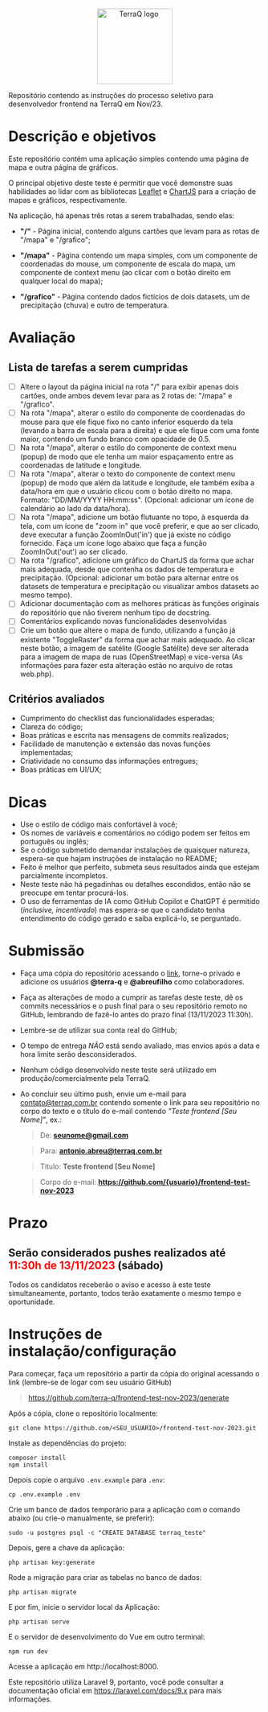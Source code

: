 <p align="center">
  <br>
  <img alt="TerraQ logo" width="150" src="https://sigma01.nyc3.digitaloceanspaces.com/terraq/assets/images/logo/logo.png"/>
  <br>
</p>
 
Repositório contendo as instruções do processo seletivo para desenvolvedor frontend na TerraQ em Nov/23.

# Descrição e objetivos

Este repositório contém uma aplicação simples contendo uma página de mapa e outra página de gráficos.

O principal objetivo deste teste é permitir que você demonstre suas habilidades ao lidar com as bibliotecas [Leaflet](https://github.com/Leaflet/Leaflet) e [ChartJS](https://www.chartjs.org/docs/latest/getting-started/) para a criação de mapas e gráficos, respectivamente.

Na aplicação, há apenas três rotas a serem trabalhadas, sendo elas:
* **"/"** - Página inicial, contendo alguns cartões que levam para as rotas de "/mapa" e "/grafico";

* **"/mapa"** - Página contendo um mapa simples, com um componente de coordenadas do mouse, um componente de escala do mapa, um componente de context menu (ao clicar com o botão direito em qualquer local do mapa);

* **"/grafico"** - Página contendo dados fictícios de dois datasets, um de precipitação (chuva) e outro de temperatura.


# Avaliação
## Lista de tarefas a serem cumpridas
- [ ] Altere o layout da página inicial na rota "/" para exibir apenas dois cartões, onde ambos devem levar para as 2 rotas de: "/mapa" e "/grafico".
- [ ] Na rota "/mapa", alterar o estilo do componente de coordenadas do mouse para que ele fique fixo no canto inferior esquerdo da tela (levando a barra de escala para a direita) e que ele fique com uma fonte maior, contendo um fundo branco com opacidade de 0.5.
- [ ] Na rota "/mapa", alterar o estilo do componente de context menu (popup) de modo que ele tenha um maior espaçamento entre as coordenadas de latitude e longitude.
- [ ] Na rota "/mapa", alterar o texto do componente de context menu (popup) de modo que além da latitude e longitude, ele também exiba a data/hora em que o usuário clicou com o botão direito no mapa. Formato: "DD/MM/YYYY HH:mm:ss". (Opcional: adicionar um ícone de calendário ao lado da data/hora).
- [ ] Na rota "/mapa", adicione um botão flutuante no topo, à esquerda da tela, com um ícone de "zoom in" que você preferir, e que ao ser clicado, deve executar a função ZoomInOut('in') que já existe no código fornecido. Faça um ícone logo abaixo que faça a função ZoomInOut('out') ao ser clicado.
- [ ] Na rota "/grafico", adicione um gráfico do ChartJS da forma que achar mais adequada, desde que contenha os dados de temperatura e precipitação. (Opcional: adicionar um botão para alternar entre os datasets de temperatura e precipitação ou visualizar ambos datasets ao mesmo tempo).
- [ ] Adicionar documentação com as melhores práticas às funções originais do repositório que não tiverem nenhum tipo de docstring.
- [ ] Comentários explicando novas funcionalidades desenvolvidas
- [ ] Crie um botão que altere o mapa de fundo, utilizando a função já existente "ToggleRaster" da forma que achar mais adequado. Ao clicar neste botão, a imagem de satélite (Google Satélite) deve ser alterada para a imagem de mapa de ruas (OpenStreetMap) e vice-versa (As informações para fazer esta alteração estão no arquivo de rotas web.php).

## Critérios avaliados
* Cumprimento do checklist das funcionalidades esperadas;
* Clareza do código;
* Boas práticas e escrita nas mensagens de commits realizados;
* Facilidade de manutenção e extensão das novas funções implementadas;
* Criatividade no consumo das informações entregues;
* Boas práticas em UI/UX;

# Dicas
* Use o estilo de código mais confortável à você;
* Os nomes de variáveis e comentários no código podem ser feitos em português ou inglês;
* Se o código submetido demandar instalações de quaisquer natureza, espera-se que hajam instruções de instalação no README;
* Feito é melhor que perfeito, submeta seus resultados ainda que estejam parcialmente incompletos.
* Neste teste não há pegadinhas ou detalhes escondidos, então não se preocupe em tentar procurá-los.
* O uso de ferramentas de IA como GitHub Copilot e ChatGPT é permitido (*inclusive, incentivado*) mas espera-se que o candidato tenha entendimento do código gerado e saiba explicá-lo, se perguntado.

# Submissão
* Faça uma cópia do repositório acessando o [link](https://github.com/new?template_name=frontend-test-nov-2023&template_owner=terra-q), torne-o privado e adicione os usuários **@terra-q** e **@abreufilho** como colaboradores.
* Faça as alterações de modo a cumprir as tarefas deste teste, dê os commits necessários e o push final para o seu repositório remoto no GitHub, lembrando de fazê-lo antes do prazo final (13/11/2023 11:30h).
* Lembre-se de utilizar sua conta real do GitHub;
* O tempo de entrega *NÃO* está sendo avaliado, mas envios após a data e hora limite serão desconsiderados.
* Nenhum código desenvolvido neste teste será utilizado em produção/comercialmente pela TerraQ.
* Ao concluir seu último push, envie um e-mail para contato@terraq.com.br contendo somente o link para seu repositório no corpo do texto e o título do e-mail contendo *"Teste frontend [Seu Nome]"*, ex.:
  >De: **seunome@gmail.com**

  >Para: **antonio.abreu@terraq.com.br**

  >Título: **Teste frontend [Seu Nome]**

  >Corpo do e-mail: **https://github.com/{usuario}/frontend-test-nov-2023**
   
# Prazo

## Serão considerados pushes realizados até <span style="color:red">**11:30h de 13/11/2023**</span> (sábado)

Todos os candidatos receberão o aviso e acesso à este teste simultaneamente, portanto, todos terão exatamente o mesmo tempo e oportunidade.

# Instruções de instalação/configuração

Para começar, faça um repositório a partir da cópia do original acessando o link (lembre-se de logar com seu usuário GitHub)
> https://github.com/terra-q/frontend-test-nov-2023/generate

Após a cópia, clone o repositório localmente:

```
git clone https://github.com/<SEU_USUARIO>/frontend-test-nov-2023.git
```

Instale as dependências do projeto:

```
composer install
npm install
```

Depois copie o arquivo `.env.example` para `.env`:

```
cp .env.example .env
```

Crie um banco de dados temporário para a aplicação com o comando abaixo (ou crie-o manualmente, se preferir):
    
```
sudo -u postgres psql -c "CREATE DATABASE terraq_teste"
```

Depois, gere a chave da aplicação:

```
php artisan key:generate
```

Rode a migração para criar as tabelas no banco de dados:

```
php artisan migrate
```

E por fim, inicie o servidor local da Aplicação:

```
php artisan serve
```

E o servidor de desenvolvimento do Vue em outro terminal:

```
npm run dev
```

Acesse a aplicação em http://localhost:8000.

Este repositório utiliza Laravel 9, portanto, você pode consultar a documentação oficial em https://laravel.com/docs/9.x para mais informações.
